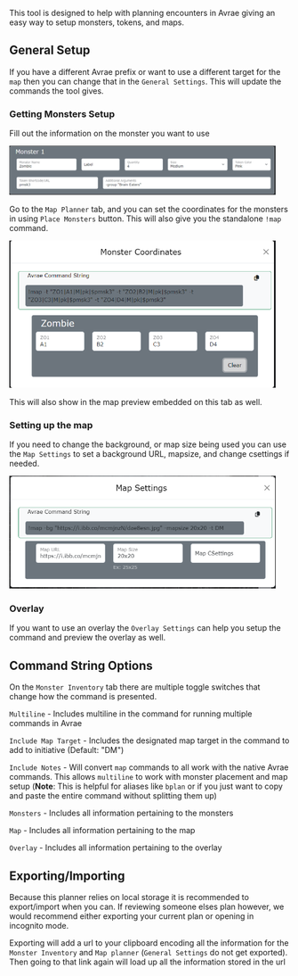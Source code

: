 This tool is designed to help with planning encounters in Avrae giving an easy way to setup monsters, tokens, and maps.  

## General Setup
If you have a different Avrae prefix or want to use a different target for the `map` then you can change that in the `General Settings`. This will update the commands the tool gives.

### Getting Monsters Setup
Fill out the information on the monster you want to use 

<img src="/static/images/Avrae Combat Planner/monster.png" alt="Monster Information" width="95%"/>  
  

Go to the `Map Planner` tab, and you can set the coordinates for the monsters in using `Place Monsters` button. This will also give you the standalone `!map` command.  

<img src="/static/images/Avrae Combat Planner/coordinates.png" alt="Monster Coordinates" width="95%"/>  
  
This will also show in the map preview embedded on this tab as well. 

### Setting up the map
If you need to change the background, or map size being used you can use the `Map Settings` to set a background URL, mapsize, and change csettings if needed.  

<img src="/static/images/Avrae Combat Planner/mapsettings.png" alt="Map Settings" width="95%"/>

### Overlay
If you want to use an overlay the `Overlay Settings` can help you setup the command and preview the overlay as well. 

## Command String Options
On the `Monster Inventory` tab there are multiple toggle switches that change how the command is presented. 

`Multiline` - Includes multiline in the command for running multiple commands in Avrae  

`Include Map Target` - Includes the designated map target in the command to add to initiative (Default: "DM")  

`Include Notes` - Will convert `map` commands to all work with the native Avrae commands. This allows `multiline` to work with monster placement and map setup (**Note**: This is helpful for aliases like `bplan` or if you just want to copy and paste the entire command without splitting them up)  

`Monsters` - Includes all information pertaining to the monsters  

`Map` - Includes all information pertaining to the map  

`Overlay` - Includes all information pertaining to the overlay  


## Exporting/Importing
Because this planner relies on local storage it is recommended to export/import when you can. If reviewing someone elses plan however, we would recommend either exporting your current plan or opening in incognito mode.   

Exporting will add a url to your clipboard encoding all the information for the `Monster Inventory` and `Map planner` (`General Settings` do not get exported). Then going to that link again will load up all the information stored in the url